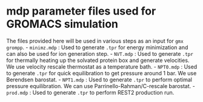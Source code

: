 # mdp parameter files used for GROMACS simulation

The files provided here will be used in various steps as an input for `gmx grompp`. 
    - `minimz.mdp` : Used to generate `.tpr` for energy minimization and can also be used for ion generation step.
    - `NVT.mdp` : Used to generate `.tpr` for thermally heating up the solvated protein box and generate velocities. We use velocity rescale thermostat as a temperature bath.
    - `NPT0.mdp` : Used to generate `.tpr` for quick equilibration to get pressure around 1 bar. We use Berendsen barostat.
    - `NPT1.mdp` : Used to generate `.tpr` to perform optimal pressure equilibration. We can use Parrinello-Rahman/C-rescale barostat.
    - `prod.mdp` : Used to generate `.tpr` to perform REST2 production run. 